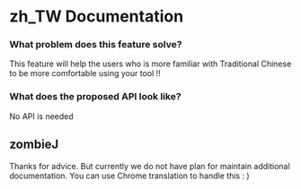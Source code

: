# zh_TW Documentation

### What problem does this feature solve?

This feature will help the users who is more familiar with Traditional Chinese to be more comfortable using your tool !!

### What does the proposed API look like?

No API is needed

<!-- generated by ant-design-issue-helper. DO NOT REMOVE -->

## zombieJ

Thanks for advice. But currently we do not have plan for maintain additional documentation. You can use Chrome translation to handle this : )
